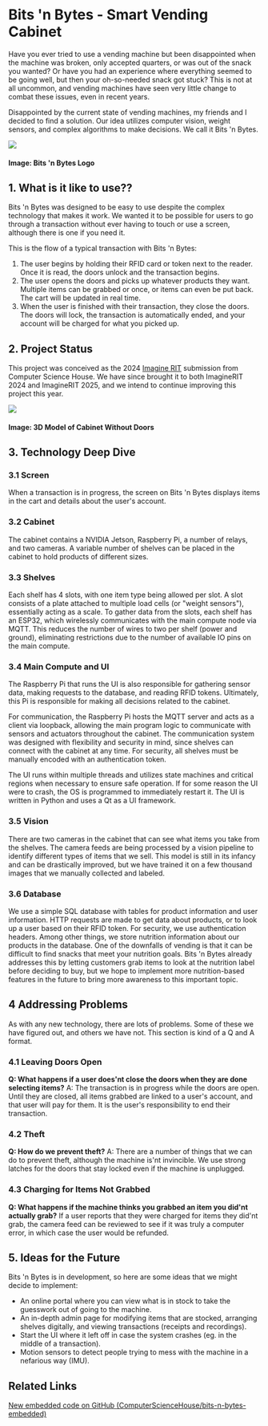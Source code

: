 # Bits 'n Bytes - Smart Vending Cabinet

Have you ever tried to use a vending machine but been disappointed when the machine was broken, only accepted quarters, or was out of the snack you wanted? Or have you had an experience where everything seemed to be going well, but then your oh-so-needed snack got stuck? This is not at all uncommon, and vending machines have seen very little change to combat these issues, even in recent years.

Disappointed by the current state of vending machines, my friends and I decided to find a solution. Our idea utilizes computer vision, weight sensors, and complex algorithms to make decisions. We call it Bits 'n Bytes.

![](/assets/projects/project3/bitsnbytes-logo-lockup.png)

#### Image: Bits 'n Bytes Logo

## 1. What is it like to use??

Bits 'n Bytes was designed to be easy to use despite the complex technology that makes it work. We wanted it to be possible for users to go through a transaction without ever having to touch or use a screen, although there is one if you need it.

This is the flow of a typical transaction with Bits 'n Bytes:
1. The user begins by holding their RFID card or token next to the reader. Once it is read, the doors unlock and the transaction begins.
2. The user opens the doors and picks up whatever products they want. Multiple items can be grabbed or once, or items can even be put back. The cart will be updated in real time.
3. When the user is finished with their transaction, they close the doors. The doors will lock, the transaction is automatically ended, and your account will be charged for what you picked up.

## 2. Project Status
This project was conceived as the 2024 [Imagine RIT](https://www.rit.edu/imagine/) submission from Computer Science House. We have since brought it to both ImagineRIT 2024 and ImagineRIT 2025, and we intend to continue improving this project this year.


![](/assets/projects/project3/cabinet_cad_model.png)

#### Image: 3D Model of Cabinet Without Doors

## 3. Technology Deep Dive

### 3.1 Screen

When a transaction is in progress, the screen on Bits 'n Bytes displays items in the cart and details about the user's account.

### 3.2 Cabinet
The cabinet contains a NVIDIA Jetson, Raspberry Pi, a number of relays, and two cameras. A variable number of shelves can be placed in the cabinet to hold products of different sizes.

### 3.3 Shelves
Each shelf has 4 slots, with one item type being allowed per slot. A slot consists of a plate attached to multiple load cells (or "weight sensors"), essentially acting as a scale. To gather data from the slots, each shelf has an ESP32, which wirelessly communicates with the main compute node via MQTT. This reduces the number of wires to two per shelf (power and ground), eliminating restrictions due to the number of available IO pins on the main compute.

### 3.4 Main Compute and UI
The Raspberry Pi that runs the UI is also responsible for gathering sensor data, making requests to the database, and reading RFID tokens. Ultimately, this Pi is responsible for making all decisions related to the cabinet.

For communication, the Raspberry Pi hosts the MQTT server and acts as a client via loopback, allowing the main program logic to communicate with sensors and actuators throughout the cabinet. The communication system was designed with flexibility and security in mind, since shelves can connect with the cabinet at any time. For security, all shelves must be manually encoded with an authentication token.

The UI runs within multiple threads and utilizes state machines and critical regions when necessary to ensure safe operation. If for some reason the UI were to crash, the OS is programmed to immediately restart it. The UI is written in Python and uses a Qt as a UI framework.

### 3.5 Vision
There are two cameras in the cabinet that can see what items you take from the shelves. The camera feeds are being processed by a vision pipeline to identify different types of items that we sell. This model is still in its infancy and can be drastically improved, but we have trained it on a few thousand images that we manually collected and labeled.

### 3.6 Database
We use a simple SQL database with tables for product information and user information. HTTP requests are made to get data about products, or to look up a user based on their RFID token. For security, we use authentication headers.
Among other things, we store nutrition information about our products in the database. One of the downfalls of vending is that it can be difficult to find snacks that meet your nutrition goals. Bits 'n Bytes already addresses this by letting customers grab items to look at the nutrition label before deciding to buy, but we hope to implement more nutrition-based features in the future to bring more awareness to this important topic.

## 4 Addressing Problems
As with any new technology, there are lots of problems. Some of these we have figured out, and others we have not. This section is kind of a Q and A format.

### 4.1 Leaving Doors Open
**Q: What happens if a user does'nt close the doors when they are done selecting items?** 
A: The transaction is in progress while the doors are open. Until they are closed, all items grabbed are linked to a user's account, and that user will pay for them. It is the user's responsibility to end their transaction.

### 4.2 Theft
**Q: How do we prevent theft?**
A: There are a number of things that we can do to prevent theft, although the machine is'nt invincible. We use strong latches for the doors that stay locked even if the machine is unplugged.

### 4.3 Charging for Items Not Grabbed
**Q: What happens if the machine thinks you grabbed an item you did'nt actually grab?**
If a user reports that they were charged for items they did'nt grab, the camera feed can be reviewed to see if it was truly a computer error, in which case the user would be refunded.

## 5. Ideas for the Future
Bits 'n Bytes is in development, so here are some ideas that we might decide to implement:
- An online portal where you can view what is in stock to take the guesswork out of going to the machine.
- An in-depth admin page for modifying items that are stocked, arranging shelves digitally, and viewing transactions (receipts and recordings).
- Start the UI where it left off in case the system crashes (eg. in the middle of a transaction).
- Motion sensors to detect people trying to mess with the machine in a nefarious way (IMU).

## Related Links
[New embedded code on GitHub (ComputerScienceHouse/bits-n-bytes-embedded)](https://github.com/ComputerScienceHouse/bits-n-bytes-embedded)
